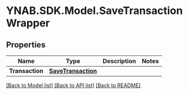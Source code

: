 # YNAB.SDK.Model.SaveTransactionWrapper

## Properties

Name | Type | Description | Notes
------------ | ------------- | ------------- | -------------
**Transaction** | [**SaveTransaction**](SaveTransaction.md) |  | 

[[Back to Model list]](../README.md#documentation-for-models) [[Back to API list]](../README.md#documentation-for-api-endpoints) [[Back to README]](../README.md)

